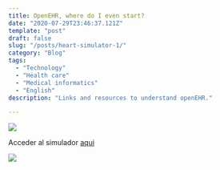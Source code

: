```yaml
---
title: OpenEHR, where do I even start?
date: "2020-07-29T23:46:37.121Z"
template: "post"
draft: false
slug: "/posts/heart-simulator-1/"
category: "Blog"
tags:
  - "Technology"
  - "Health care"
  - "Medical informatics"
  - "English"
description: "Links and resources to understand openEHR."

---
```

![](https://media3.giphy.com/media/dC9uaHvVipCYMzeSNc/giphy.gif)


Acceder al simulador [aqui](https://scacchipa.github.io/heartsimulator/index.html)

![](/hear-simulator-1/botonera.png)

